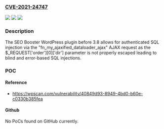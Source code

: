### [CVE-2021-24747](https://cve.mitre.org/cgi-bin/cvename.cgi?name=CVE-2021-24747)
![](https://img.shields.io/static/v1?label=Product&message=SEO%20Booster&color=blue)
![](https://img.shields.io/static/v1?label=Version&message=3.8%3C%203.8%20&color=brighgreen)
![](https://img.shields.io/static/v1?label=Vulnerability&message=CWE-89%20SQL%20Injection&color=brighgreen)

### Description

The SEO Booster WordPress plugin before 3.8 allows for authenticated SQL injection via the "fn_my_ajaxified_dataloader_ajax" AJAX request as the $_REQUEST['order'][0]['dir'] parameter is not properly escaped leading to blind and error-based SQL injections.

### POC

#### Reference
- https://wpscan.com/vulnerability/40849d93-8949-4bd0-b60e-c0330b385fea

#### Github
No PoCs found on GitHub currently.

